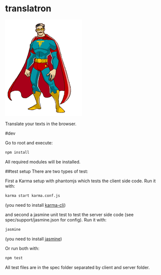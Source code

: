translatron
==========================

<img title="Translatron hero" src="./dist/images/translatron.jpg" width="250px"/> 

Translate your texts in the browser. 

#dev

Go to root and execute:

```sh
npm install
```
All required modules will be installed.

##test setup
There are two types of test:
 
First a Karma setup with phantomjs which tests the client side code. Run it with:

```sh
karma start karma.conf.js
```
(you need to install [karma-cli](https://www.npmjs.com/package/karma-cli))

and second a jasmine unit test to test the server side code (see spec/support/jasmine.json for config). Run it with:

```sh
jasmine
```
(you need to install [jasmine](https://www.npmjs.com/package/jasmine))

Or run both with:

```sh
npm test
```
All test files are in the spec folder separated by client and server folder.